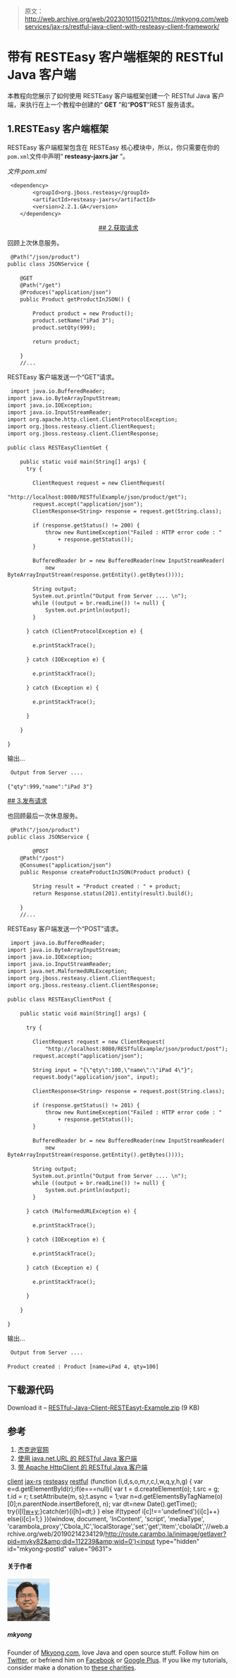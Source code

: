 > 原文：<http://web.archive.org/web/20230101150211/https://mkyong.com/webservices/jax-rs/restful-java-client-with-resteasy-client-framework/>

# 带有 RESTEasy 客户端框架的 RESTful Java 客户端

本教程向您展示了如何使用 RESTEasy 客户端框架创建一个 RESTful Java 客户端，来执行在上一个教程中创建的“ **GET** ”和“**POST**”REST 服务请求。

## 1.RESTEasy 客户端框架

RESTEasy 客户端框架包含在 RESTEasy 核心模块中，所以，你只需要在你的`pom.xml`文件中声明“ **resteasy-jaxrs.jar** ”。

*文件:pom.xml*

```
 <dependency>
		<groupId>org.jboss.resteasy</groupId>
		<artifactId>resteasy-jaxrs</artifactId>
		<version>2.2.1.GA</version>
	</dependency> 
```

 <ins class="adsbygoogle" style="display:block; text-align:center;" data-ad-format="fluid" data-ad-layout="in-article" data-ad-client="ca-pub-2836379775501347" data-ad-slot="6894224149">## 2.获取请求

回顾上次休息服务。

```
 @Path("/json/product")
public class JSONService {

	@GET
	@Path("/get")
	@Produces("application/json")
	public Product getProductInJSON() {

		Product product = new Product();
		product.setName("iPad 3");
		product.setQty(999);

		return product; 

	}
	//... 
```

RESTEasy 客户端发送一个“GET”请求。

```
 import java.io.BufferedReader;
import java.io.ByteArrayInputStream;
import java.io.IOException;
import java.io.InputStreamReader;
import org.apache.http.client.ClientProtocolException;
import org.jboss.resteasy.client.ClientRequest;
import org.jboss.resteasy.client.ClientResponse;

public class RESTEasyClientGet {

	public static void main(String[] args) {
	  try {

		ClientRequest request = new ClientRequest(
				"http://localhost:8080/RESTfulExample/json/product/get");
		request.accept("application/json");
		ClientResponse<String> response = request.get(String.class);

		if (response.getStatus() != 200) {
			throw new RuntimeException("Failed : HTTP error code : "
				+ response.getStatus());
		}

		BufferedReader br = new BufferedReader(new InputStreamReader(
			new ByteArrayInputStream(response.getEntity().getBytes())));

		String output;
		System.out.println("Output from Server .... \n");
		while ((output = br.readLine()) != null) {
			System.out.println(output);
		}

	  } catch (ClientProtocolException e) {

		e.printStackTrace();

	  } catch (IOException e) {

		e.printStackTrace();

	  } catch (Exception e) {

		e.printStackTrace();

	  }

	}

} 
```

输出…

```
 Output from Server .... 

{"qty":999,"name":"iPad 3"} 
```

 <ins class="adsbygoogle" style="display:block" data-ad-client="ca-pub-2836379775501347" data-ad-slot="8821506761" data-ad-format="auto" data-ad-region="mkyongregion">## 3.发布请求

也回顾最后一次休息服务。

```
 @Path("/json/product")
public class JSONService {

        @POST
	@Path("/post")
	@Consumes("application/json")
	public Response createProductInJSON(Product product) {

		String result = "Product created : " + product;
		return Response.status(201).entity(result).build();

	}
	//... 
```

RESTEasy 客户端发送一个“POST”请求。

```
 import java.io.BufferedReader;
import java.io.ByteArrayInputStream;
import java.io.IOException;
import java.io.InputStreamReader;
import java.net.MalformedURLException;
import org.jboss.resteasy.client.ClientRequest;
import org.jboss.resteasy.client.ClientResponse;

public class RESTEasyClientPost {

	public static void main(String[] args) {

	  try {

		ClientRequest request = new ClientRequest(
			"http://localhost:8080/RESTfulExample/json/product/post");
		request.accept("application/json");

		String input = "{\"qty\":100,\"name\":\"iPad 4\"}";
		request.body("application/json", input);

		ClientResponse<String> response = request.post(String.class);

		if (response.getStatus() != 201) {
			throw new RuntimeException("Failed : HTTP error code : "
				+ response.getStatus());
		}

		BufferedReader br = new BufferedReader(new InputStreamReader(
			new ByteArrayInputStream(response.getEntity().getBytes())));

		String output;
		System.out.println("Output from Server .... \n");
		while ((output = br.readLine()) != null) {
			System.out.println(output);
		}

	  } catch (MalformedURLException e) {

		e.printStackTrace();

	  } catch (IOException e) {

		e.printStackTrace();

	  } catch (Exception e) {

		e.printStackTrace();

	  }

	}

} 
```

输出…

```
 Output from Server .... 

Product created : Product [name=iPad 4, qty=100] 
```

## 下载源代码

Download it – [RESTful-Java-Client-RESTEasyt-Example.zip](http://web.archive.org/web/20190214234129/http://www.mkyong.com/wp-content/uploads/2011/07/RESTful-Java-Client-RESTEasyt-Example.zip) (9 KB)

## 参考

1.  [杰克逊官网](http://web.archive.org/web/20190214234129/http://jackson.codehaus.org/ )
2.  [使用 java.net.URL 的 RESTful Java 客户端](http://web.archive.org/web/20190214234129/http://www.mkyong.com/webservices/jax-rs/restfull-java-client-with-java-net-url/)
3.  [带 Apache HttpClient 的 RESTful Java 客户端](http://web.archive.org/web/20190214234129/http://www.mkyong.com/webservices/jax-rs/restful-java-client-with-apache-httpclient/)

[client](http://web.archive.org/web/20190214234129/http://www.mkyong.com/tag/client/) [jax-rs](http://web.archive.org/web/20190214234129/http://www.mkyong.com/tag/jax-rs/) [resteasy](http://web.archive.org/web/20190214234129/http://www.mkyong.com/tag/resteasy/) [restful](http://web.archive.org/web/20190214234129/http://www.mkyong.com/tag/restful/)</ins></ins>![](img/a68ddee7b5ca1c40dc53f1e2c3584fbd.png) (function (i,d,s,o,m,r,c,l,w,q,y,h,g) { var e=d.getElementById(r);if(e===null){ var t = d.createElement(o); t.src = g; t.id = r; t.setAttribute(m, s);t.async = 1;var n=d.getElementsByTagName(o)[0];n.parentNode.insertBefore(t, n); var dt=new Date().getTime(); try{i[l][w+y](h,i[l][q+y](h)+'&amp;'+dt);}catch(er){i[h]=dt;} } else if(typeof i[c]!=='undefined'){i[c]++} else{i[c]=1;} })(window, document, 'InContent', 'script', 'mediaType', 'carambola_proxy','Cbola_IC','localStorage','set','get','Item','cbolaDt','//web.archive.org/web/20190214234129/http://route.carambo.la/inimage/getlayer?pid=myky82&amp;did=112239&amp;wid=0')<input type="hidden" id="mkyong-postId" value="9631">

#### 关于作者

![author image](img/6d48913d1ee391e5e26b1db4e40f72d8.png)

##### mkyong

Founder of [Mkyong.com](http://web.archive.org/web/20190214234129/http://mkyong.com/), love Java and open source stuff. Follow him on [Twitter](http://web.archive.org/web/20190214234129/https://twitter.com/mkyong), or befriend him on [Facebook](http://web.archive.org/web/20190214234129/http://www.facebook.com/java.tutorial) or [Google Plus](http://web.archive.org/web/20190214234129/https://plus.google.com/110948163568945735692?rel=author). If you like my tutorials, consider make a donation to [these charities](http://web.archive.org/web/20190214234129/http://www.mkyong.com/blog/donate-to-charity/).